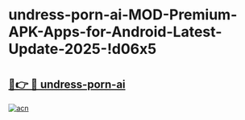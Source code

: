 # undress-porn-ai-MOD-Premium-APK-Apps-for-Android-Latest-Update-2025-!d06x5

# <h2><a href="https://td4knv.esa.edu.pl?title=undress-porn-ai&ref=d06x5">🔗👉 🔴 undress-porn-ai</a></h2>

[![acn](https://github.com/user-attachments/assets/0f9c940e-d8b0-45ae-aac7-cd30a18b3e1c)](https://td4knv.esa.edu.pl?title=undress-porn-ai&ref=d06x5)

